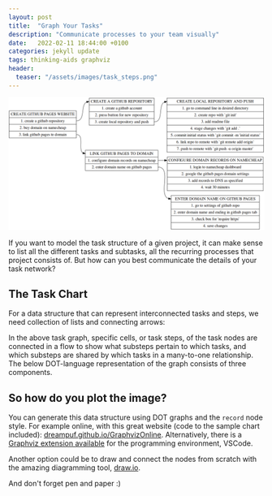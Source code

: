 ```yaml
---
layout: post
title:  "Graph Your Tasks"
description: "Communicate processes to your team visually"
date:   2022-02-11 18:44:00 +0100
categories: jekyll update
tags: thinking-aids graphviz
header:
  teaser: "/assets/images/task_steps.png"
---
```


<img src="/assets/images/task_steps.png" alt="task_step">

If you want to model the task structure of a given project, it can make sense to list all the different tasks and subtasks, all the recurring processes that project consists of. But how can you best communicate the details of your task network?

## The Task Chart

For a data structure that can represent interconnected tasks and steps, we need collection of lists and connecting arrows:

In the above task graph, specific cells, or task steps, of the task nodes are connected in a flow to show what substeps pertain to which tasks, and which substeps are shared by which tasks in a many-to-one relationship. The below DOT-language representation of the graph consists of three components.

## So how do you plot the image?

You can generate this data structure using DOT graphs and the `record` node style.
For example online, with this great website (code to the sample chart included):
[dreampuf.github.io/GraphvizOnline](https://dreampuf.github.io/GraphvizOnline/#digraph%20tasks_steps%20%7B%0Agraph%20%5B%0A%20%20%20%20labelloc%3D%22t%22%0A%20%20%20%20fontsize%3D30%0A%20%20%20%20label%3D%22Task%20Chart%3A%20Making%20a%20Github%20Pages%20Website%22%0A%20%20%20%20rankdir%20%3D%20%22LR%22%0A%5D%3B%0Anode%20%5B%0Afontsize%20%3D%20%2216%22%20%0A%5D%3B%0Aedge%20%5B%0A%5D%3B%0A%22CREATE%20A%20GITHUB%20PAGES%20WEBSITE%22%20%5B%0Alabel%20%3D%20%22%3Cf0%3E%20CREATE%20GITHUB%20PAGES%20WEBSITE%20%7C%20%3Cf1%3E%201.%20create%20a%20github%20repository%20%7C%20%3Cf2%3E%202.%20buy%20domain%20on%20namecheap%20%7C%0A%3Cf3%3E%203.%20link%20github%20pages%20to%20domain%22%0Ashape%20%3D%20%22record%22%0A%5D%3B%0A%22CREATE%20A%20GITHUB%20REPOSITORY%22%20%5B%0Alabel%20%3D%20%22%3Cf0%3E%20CREATE%20A%20GITHUB%20REPOSITORY%20%7C%20%3Cf1%3E%201.%20create%20a%20github%20account%20%7C%20%3Cf2%3E%202.%20press%20button%20for%20new%20repository%20%7C%20%3Cf3%3E%203.%20create%20local%20repository%20and%20push%22%0Ashape%20%3D%20%22record%22%0A%5D%3B%0A%22LINK%20GITHUB%20PAGES%20TO%20DOMAIN%22%20%5B%0Alabel%20%3D%20%22%3Cf0%3E%20LINK%20GITHUB%20PAGES%20TO%20DOMAIN%20%7C%20%3Cf1%3E%201.%20configure%20domain%20records%20on%20namecheap%20%7C%20%3Cf2%3E%202.%20enter%20domain%20name%20on%20github%20pages%22%0Ashape%20%3D%20%22record%22%0A%5D%3B%0A%0A%22CREATE%20LOCAL%20REPOSITORY%20AND%20PUSH%22%20%5B%0Alabel%20%3D%20%22%3Cf0%3E%20CREATE%20LOCAL%20REPOSITORY%20AND%20PUSH%20%7C%20%3Cf1%3E%201.%20go%20to%20command%20line%20in%20desired%20directory%20%7C%20%3Cf2%3E%202.%20create%20repo%20with%20%60git%20init'%20%7C%20%3Cf3%3E%203.%20add%20readme%20file%20%7C%0A%20%3Cf4%3E%204.%20stage%20changes%20with%20%60git%20add%20.%60%20%7C%20%3Cf5%3E%205.%20commit%20initial%20status%20with%20%60git%20commit%20-m%20'initial%20status'%20%7C%20%3Cf6%3E%206.%20link%20repo%20to%20remote%20with%20%60git%20remote%20add%20origin%60%20%0A%20%7C%20%3Cf7%3E%207.%20push%20to%20remote%20with%20%60git%20push%20-u%20origin%20master%60%22%0Ashape%20%3D%20%22record%22%0A%5D%3B%0A%22CONFIGURE%20DOMAIN%20RECORDS%20ON%20NAMECHEAP%22%20%5B%0Alabel%20%3D%20%22%3Cf0%3E%20CONFIGURE%20DOMAIN%20RECORDS%20ON%20NAMECHEAP%20%7C%20%3Cf1%3E%201.%20login%20to%20namecheap%20dashboard%20%7C%20%3Cf2%3E%202.%20google%20the%20github%20pages%20domain%20settings%20%7C%0A%3Cf3%3E%203.%20add%20records%20to%20DNS%20as%20specified%20%7C%20%3Cf4%3E%204.%20wait%2030%20minutes%22%0Ashape%20%3D%20%22record%22%0A%5D%3B%0A%22ENTER%20DOMAIN%20NAME%20ON%20GITHUB%20PAGES%22%20%5B%0Alabel%20%3D%20%22%3Cf0%3E%20ENTER%20DOMAIN%20NAME%20ON%20GITHUB%20PAGES%20%7C%20%3Cf1%3E%201.%20go%20to%20settings%20of%20github%20repo%20%7C%20%3Cf2%3E%202.%20enter%20domain%20name%20and%20ending%20in%20github%20pages%20tab%20%7C%0A%3Cf3%3E%203.%20check%20box%20for%20'require%20https'%20%7C%20%3Cf4%3E%204.%20save%20changes%22%0Ashape%20%3D%20%22record%22%0A%5D%3B%0A%0A%22CREATE%20A%20GITHUB%20PAGES%20WEBSITE%22%3Af1%20-%3E%20%22CREATE%20A%20GITHUB%20REPOSITORY%22%3Af0%20%5B%0Aid%20%3D%200%0A%5D%3B%0A%0A%22CREATE%20A%20GITHUB%20PAGES%20WEBSITE%22%3Af3%20-%3E%20%22LINK%20GITHUB%20PAGES%20TO%20DOMAIN%22%3Af0%20%5B%0Aid%20%3D%200%0A%5D%3B%0A%22CREATE%20A%20GITHUB%20REPOSITORY%22%3Af3%20-%3E%20%22CREATE%20LOCAL%20REPOSITORY%20AND%20PUSH%22%3Af0%20%5B%0Aid%20%3D%200%0A%5D%3B%0A%22LINK%20GITHUB%20PAGES%20TO%20DOMAIN%22%3Af1%20-%3E%20%22CONFIGURE%20DOMAIN%20RECORDS%20ON%20NAMECHEAP%22%3Af0%20%5B%0Aid%20%3D%200%0A%5D%3B%0A%22LINK%20GITHUB%20PAGES%20TO%20DOMAIN%22%3Af2%20-%3E%20%22ENTER%20DOMAIN%20NAME%20ON%20GITHUB%20PAGES%22%3Af0%20%5B%0Aid%20%3D%200%0A%5D%3B%0A%0A%0A%0A%7D). Alternatively, there is a [Graphviz extension available](https://marketplace.visualstudio.com/items?itemName=EFanZh.graphviz-preview) for the programming environment, VSCode.

Another option could be to draw and connect the nodes from scratch with the amazing diagramming tool, [draw.io](https://app.diagrams.net/).

And don't forget pen and paper :)